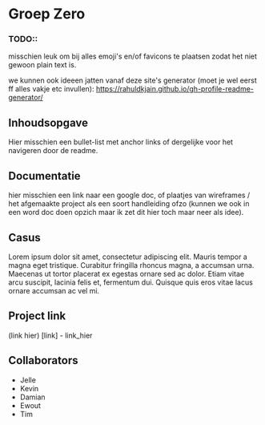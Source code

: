 # Groep Zero

### TODO::
misschien leuk om bij alles emoji's en/of favicons te plaatsen zodat het niet gewoon plain text is.

we kunnen ook ideeen jatten vanaf deze site's generator (moet je wel eerst ff alles vakje etc invullen): https://rahuldkjain.github.io/gh-profile-readme-generator/

## Inhoudsopgave
Hier misschien een bullet-list met anchor links of dergelijke voor het navigeren door de readme.

## Documentatie
hier misschien een link naar een google doc, of plaatjes van wireframes / het afgemaakte project als een soort handleiding ofzo (kunnen we ook in een word doc doen opzich maar ik zet dit hier toch maar neer als idee).

## Casus
Lorem ipsum dolor sit amet, consectetur adipiscing elit. Mauris tempor a magna eget tristique. Curabitur fringilla rhoncus magna, a accumsan urna. Maecenas ut tortor placerat ex egestas ornare sed ac dolor. Etiam vitae arcu suscipit, lacinia felis et, fermentum dui. Quisque quis eros vitae lacus ornare accumsan ac vel mi.

## Project link
(link hier) [link] - link_hier

## Collaborators
- Jelle
- Kevin
- Damian
- Ewout
- Tim

